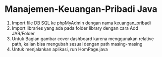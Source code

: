 # Manajemen-Keuangan-Pribadi Java
1. Import file DB SQL ke phpMyAdmin dengan nama keuangan_pribadi
2. Import libraries yang ada pada folder library dengan cara Add JAR/Folder
3. Untuk Bagian gambar cover dashboard karena menggunakan relative path, kalian bisa mengubah sesuai dengan path masing-masing
4. Untuk menjalankan aplikasi, run HomPage.java
